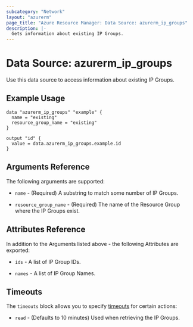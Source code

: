 ```yaml
---
subcategory: "Network"
layout: "azurerm"
page_title: "Azure Resource Manager: Data Source: azurerm_ip_groups"
description: |-
  Gets information about existing IP Groups.
---
```


# Data Source: azurerm_ip_groups

Use this data source to access information about existing IP Groups.

## Example Usage

```hcl
data "azurerm_ip_groups" "example" {
  name = "existing"
  resource_group_name = "existing"
}

output "id" {
  value = data.azurerm_ip_groups.example.id
}
```

## Arguments Reference

The following arguments are supported:

* `name` - (Required) A substring to match some number of IP Groups.

* `resource_group_name` - (Required) The name of the Resource Group where the IP Groups exist.

## Attributes Reference

In addition to the Arguments listed above - the following Attributes are exported: 

* `ids` - A list of IP Group IDs.

* `names` - A list of IP Group Names.

## Timeouts

The `timeouts` block allows you to specify [timeouts](https://www.terraform.io/language/resources/syntax#operation-timeouts) for certain actions:

* `read` - (Defaults to 10 minutes) Used when retrieving the IP Groups.